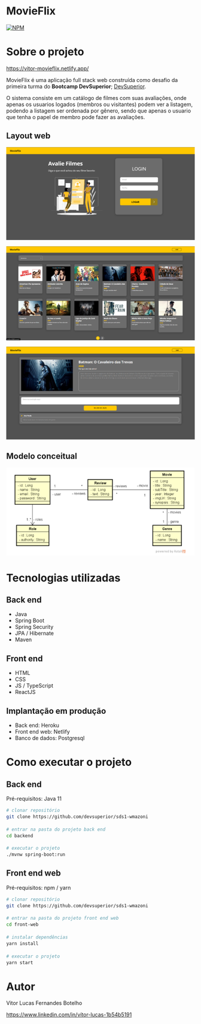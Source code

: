 # MovieFlix
[![NPM](https://img.shields.io/npm/l/react)](https://github.com/VitorLucas98/movieflix-backend-tests/blob/main/LICENSE) 

# Sobre o projeto

https://vitor-movieflix.netlify.app/

MovieFlix é uma aplicação full stack web construída como desafio da primeira turma do **Bootcamp DevSuperior**; [DevSuperior](https://devsuperior.com "Site da DevSuperior").

O sistema consiste em um catálogo de filmes com suas avaliações, onde apenas os usuarios logados (membros ou visitantes) podem ver a listagem, podendo a listagem ser ordenada por gênero, sendo que apenas o usuario que tenha o papel de membro pode fazer as avaliações.


## Layout web

![Home](https://github.com/VitorLucas98/movieflix-backend-tests/blob/main/assets/home.png)

![Movies Catalog](https://github.com/VitorLucas98/movieflix-backend-tests/blob/main/assets/catalogMovies.png)

![Movie details](https://github.com/VitorLucas98/movieflix-backend-tests/blob/main/assets/movieDetails.png)

## Modelo conceitual
![Modelo Conceitual](https://github.com/VitorLucas98/movieflix-backend-tests/blob/main/assets/conceptualmodel.png)

# Tecnologias utilizadas
## Back end
- Java
- Spring Boot
- Spring Security
- JPA / Hibernate
- Maven
## Front end
- HTML 
- CSS 
- JS / TypeScript
- ReactJS
## Implantação em produção
- Back end: Heroku
- Front end web: Netlify
- Banco de dados: Postgresql

# Como executar o projeto

## Back end
Pré-requisitos: Java 11

```bash
# clonar repositório
git clone https://github.com/devsuperior/sds1-wmazoni

# entrar na pasta do projeto back end
cd backend

# executar o projeto
./mvnw spring-boot:run
```

## Front end web
Pré-requisitos: npm / yarn

```bash
# clonar repositório
git clone https://github.com/devsuperior/sds1-wmazoni

# entrar na pasta do projeto front end web
cd front-web

# instalar dependências
yarn install

# executar o projeto
yarn start
```

# Autor

Vitor Lucas Fernandes Botelho

https://www.linkedin.com/in/vítor-lucas-1b54b5191
